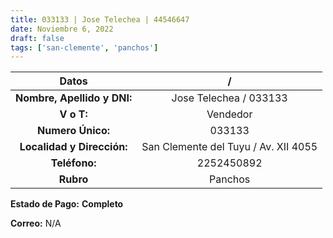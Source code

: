 ```yaml
---
title: 033133 | Jose Telechea | 44546647
date: Noviembre 6, 2022
draft: false
tags: ['san-clemente', 'panchos']
---
```


|          **Datos**          |                  /                   |
|:---------------------------:|:------------------------------------:|
| **Nombre, Apellido y DNI:** |        Jose Telechea / 033133        |
|         **V o T:**          |               Vendedor               |
|      **Numero Único:**      |                033133                |
| **Localidad y Dirección:**  | San Clemente del Tuyu / Av. XII 4055 |
|        **Teléfono:**        |              2252450892              |
|          **Rubro**          |               Panchos                |

**Estado de Pago:** **Completo**

**Correo:** N/A
